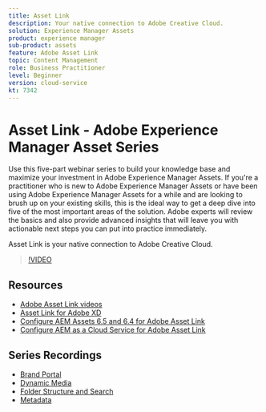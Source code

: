 ```yaml
---
title: Asset Link
description: Your native connection to Adobe Creative Cloud.
solution: Experience Manager Assets
product: experience manager
sub-product: assets
feature: Adobe Asset Link
topic: Content Management
role: Business Practitioner
level: Beginner
version: cloud-service
kt: 7342
---
```


# Asset Link - Adobe Experience Manager Asset Series

Use this five-part webinar series to build your knowledge base and maximize your investment in Adobe Experience Manager Assets. If you're a practitioner who is new to Adobe Experience Manager Assets or have been using Adobe Experience Manager Assets for a while and are looking to brush up on your existing skills, this is the ideal way to get a deep dive into five of the most important areas of the solution. Adobe experts will review the basics and also provide advanced insights that will leave you with actionable next steps you can put into practice immediately.

Asset Link is your native connection to Adobe Creative Cloud.

>[!VIDEO](https://video.tv.adobe.com/v/332127/?quality=12&learn=on&hidetitle=true)

## Resources

+ [Adobe Asset Link videos](https://experienceleague.adobe.com/docs/experience-manager-learn/assets/adobe-asset-link/launch-adobe-asset-link.html)
+ [Asset Link for Adobe XD](https://helpx.adobe.com/enterprise/admin-guide.html/enterprise/using/adobe-asset-link-for-xd.ug.html)
+ [Configure AEM Assets 6.5 and 6.4 for Adobe Asset Link](https://helpx.adobe.com/enterprise/using/configure-aem-assets-6-for-asset-link.html)
+ [Configure AEM as a Cloud Service for Adobe Asset Link](https://helpx.adobe.com/enterprise/admin-guide.html/enterprise/using/configure-aem-assets-for-asset-link.ug.html)

## Series Recordings

+ [Brand Portal](./2020/brand-portal.md)
+ [Dynamic Media](./2020/dynamic-media.md)
+ [Folder Structure and Search](./2020/folder-structure-search.md)
+ [Metadata](./2020/metadata.md)

